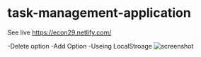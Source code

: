 # task-management-application
See live https://econ29.netlify.com/

-Delete option
-Add Option
-Useing LocalStroage
![screenshot](https://raw.githubusercontent.com/Jobayerdev/vanilla-javascript-task-management/master/Screenshot_2020-11-14%20Task%20Management.png)
